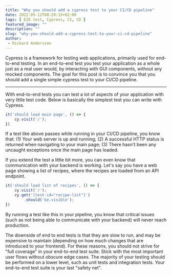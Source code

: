 ```yaml
---
title: "Why you should add a cypress test to your CI/CD pipeline"
date: 2022-05-12T08:29:15+02:00
tags: [ E2E test, Cypress, CI, CD ]
featured_image: ""
description: ""
slug: "why-you-should-add-a-cypress-test-to-your-ci-cd-pipeline"
author:
 - Rickard Andersson
---
```

Cypress is a framework for testing web applications, primarily used for end-to-end testing. In an end-to-end test you test your application as a whole just as a real user would, by interacting with GUI components, without any mocked components. The goal for this post is to convince you that you should add a single simple cypress test to your CI/CD pipeline.

---

With end-to-end tests you can test a lot of aspects of your application with very little test code. Below is basically the simplest test you can write with Cypress.

```javascript
it('should load main page', () => {
    cy.visit('/');
})
```

If a test like above passes while running in your CI/CD pipeline, you know that: (1) Your web server is up and running; (2) A successful HTTP status is returned when navigating to your main page; (3) There hasn't been any uncaught exceptions once the main page has loaded.

If you extend the test a little bit more, you can even know that communication with your backend is working. Let's say you have a web page showing a list of recipes, where the recipes are loaded from an API endpoint.

```javascript
it('should load list of recipes', () => {
    cy.visit('/');
    cy.get('[test-id="recipe-list"]')
        .should('be.visible');
})
```

By running a test like this in your pipeline, you know that critical issues (such as not being able to communicate with your backend) will never reach production.

The downside of end to end tests is that they are slow to run, and may be expensive to maintain (depending on how much changes that are introduced to your frontend). For these reasons, you should not strive for "full coverage" in your end-to-end test suite. Stick with the most important user flows without obscure edge cases. The majority of your testing should be performed on a lower level, such as unit tests and integration tests. Your end-to-end test suite is your last "safety net".
